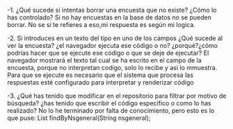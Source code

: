 -1. ¿Qué sucede si intentas borrar una encuesta que no existe? ¿Cómo lo has controlado?
  Si no hay encuestas en la base de datos no se pueden borrar. No se si te refieres a eso,mi respuesta es según mi logica.
  
-2. Si introduces en un texto del tipo <style>body background-color:red</style> en uno de los
campos ¿Qué sucede al ver la encuesta? ¿el navegador ejecuta ese código o no? ¿porqué?¿cómo podrías hacer que se ejecute ese código o que se deje de ejecutar?
  El navegador mostrará el texto tal cual se ha escrito en el campo de la encuesta, porque no interpretan codigo, solo lo recibe y asi lo mmuestra.
  Para que se ejecute es necesario que el sistema que procesa las respuestas esté configurado para interpretar y renderizar código

-3. ¿Qué has tenido que modificar en el repositorio para filtrar por motivo de búsqueda? ¿has
tenido que escribir el código específico o como lo has realizado?
No lo he terminado por falta de conocimiento, pero esto es lo que puse: List<Encuesta> findByNsgeneral(String nsgeneral);

